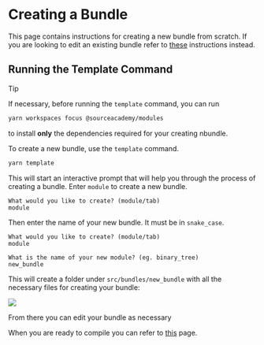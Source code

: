 # Creating a Bundle
This page contains instructions for creating a new bundle from scratch. If you are looking to edit an existing bundle refer to [these](../editing) instructions instead.
## Running the Template Command
> [!TIP]
> If necessary, before running the `template` command, you can run 
> ```sh
> yarn workspaces focus @sourceacademy/modules
> ```
> to install **only** the dependencies required for your creating nbundle.

To create a new bundle, use the `template` command.

```sh
yarn template
```
This will start an interactive prompt that will help you through the process of creating a bundle.  Enter `module` to create a new bundle.

```
What would you like to create? (module/tab)
module
```

Then enter the name of your new bundle. It must be in `snake_case`.
```
What would you like to create? (module/tab)
module

What is the name of your new module? (eg. binary_tree)
new_bundle
```

This will create a folder under `src/bundles/new_bundle` with all the necessary files for creating your bundle:

![](image.png)

From there you can edit your bundle as necessary

When you are ready to compile you can refer to [this](../editing/compiling) page.
